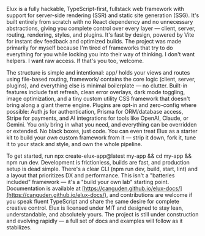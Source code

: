 Elux is a fully hackable, TypeScript-first, fullstack web framework with support for server-side rendering (SSR) and static site generation (SSG). It's built entirely from scratch with no React dependency and no unnecessary abstractions, giving you complete control over every layer — client, server, routing, rendering, styles, and plugins. It's fast by design, powered by Vite for instant dev feedback and optimized builds. The project was made primarily for myself because I'm tired of frameworks that try to do everything for you while locking you into their way of thinking. I don't want helpers. I want raw access. If that's you too, welcome.

The structure is simple and intentional: app/ holds your views and routes using file-based routing, framework/ contains the core logic (client, server, plugins), and everything else is minimal boilerplate — no clutter. Built-in features include fast refresh, clean error overlays, dark mode toggling, image optimization, and a tiny custom utility CSS framework that doesn't bring along a giant theme engine. Plugins are opt-in and zero-config where possible: Auth.js for authentication, Prisma for ORM/database access, Stripe for payments, and AI integrations for tools like OpenAI, Claude, or Gemini. You only bring in what you need, and everything can be overridden or extended. No black boxes, just code. You can even treat Elux as a starter kit to build your _own_ custom framework from it — strip it down, fork it, tune it to your stack and style, and own the whole pipeline.

To get started, run npx create-elux-app@latest my-app && cd my-app && npm run dev. Development is frictionless, builds are fast, and production setup is dead simple. There's a clear CLI (npm run dev, build, start, lint) and a layout that prioritizes DX and performance. This isn't a "batteries included" framework — it's a "build your own lab" starting point. Documentation is available at [https://canguden.github.io/elux-docs/](https://canguden.github.io/elux-docs/), and contributions are welcome if you speak fluent TypeScript and share the same desire for complete creative control. Elux is licensed under MIT and designed to stay lean, understandable, and absolutely yours. The project is still under construction and evolving rapidly — a full set of docs and examples will follow as it stabilizes.

